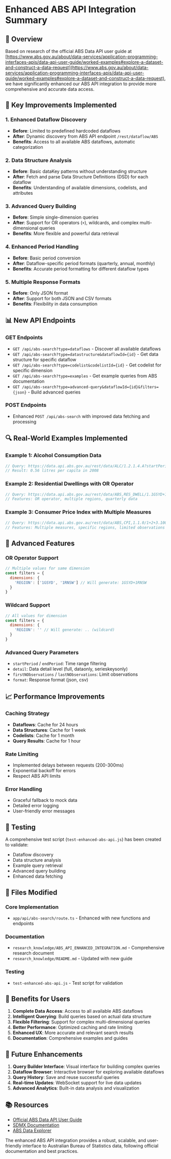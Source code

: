 # Enhanced ABS API Integration Summary

## 🎯 Overview

Based on research of the official ABS Data API user guide at [https://www.abs.gov.au/about/data-services/application-programming-interfaces-apis/data-api-user-guide/worked-examples#explore-a-dataset-and-construct-a-data-request](https://www.abs.gov.au/about/data-services/application-programming-interfaces-apis/data-api-user-guide/worked-examples#explore-a-dataset-and-construct-a-data-request), we have significantly enhanced our ABS API integration to provide more comprehensive and accurate data access.

## 🔧 Key Improvements Implemented

### 1. Enhanced Dataflow Discovery
- **Before**: Limited to predefined hardcoded dataflows
- **After**: Dynamic discovery from ABS API endpoint `/rest/dataflow/ABS`
- **Benefits**: Access to all available ABS dataflows, automatic categorization

### 2. Data Structure Analysis
- **Before**: Basic dataKey patterns without understanding structure
- **After**: Fetch and parse Data Structure Definitions (DSD) for each dataflow
- **Benefits**: Understanding of available dimensions, codelists, and attributes

### 3. Advanced Query Building
- **Before**: Simple single-dimension queries
- **After**: Support for OR operators (`+`), wildcards, and complex multi-dimensional queries
- **Benefits**: More flexible and powerful data retrieval

### 4. Enhanced Period Handling
- **Before**: Basic period conversion
- **After**: Dataflow-specific period formats (quarterly, annual, monthly)
- **Benefits**: Accurate period formatting for different dataflow types

### 5. Multiple Response Formats
- **Before**: Only JSON format
- **After**: Support for both JSON and CSV formats
- **Benefits**: Flexibility in data consumption

## 📊 New API Endpoints

### GET Endpoints
- `GET /api/abs-search?type=dataflows` - Discover all available dataflows
- `GET /api/abs-search?type=datastructure&dataflowId={id}` - Get data structure for specific dataflow
- `GET /api/abs-search?type=codelist&codelistId={id}` - Get codelist for specific dimension
- `GET /api/abs-search?type=examples` - Get example queries from ABS documentation
- `GET /api/abs-search?type=advanced-query&dataflowId={id}&filters={json}` - Build advanced queries

### POST Endpoints
- Enhanced `POST /api/abs-search` with improved data fetching and processing

## 🔍 Real-World Examples Implemented

### Example 1: Alcohol Consumption Data
```javascript
// Query: https://data.api.abs.gov.au/rest/data/ALC/1.2.1.4.A?startPeriod=2008&endPeriod=2008
// Result: 0.56 litres per capita in 2008
```

### Example 2: Residential Dwellings with OR Operator
```javascript
// Query: https://data.api.abs.gov.au/rest/data/ABS,RES_DWELL/1.1GSYD+1RNSW.Q?detail=Full&startPeriod=2019-Q4&endPeriod=2020-Q1
// Features: OR operator, multiple regions, quarterly data
```

### Example 3: Consumer Price Index with Multiple Measures
```javascript
// Query: https://data.api.abs.gov.au/rest/data/ABS,CPI,1.1.0/1+2+3.10001.10.50.Q?startPeriod=2010-Q1&firstNObservations=10
// Features: Multiple measures, specific regions, limited observations
```

## 🚀 Advanced Features

### OR Operator Support
```javascript
// Multiple values for same dimension
const filters = {
  dimensions: {
    'REGION': ['1GSYD', '1RNSW'] // Will generate: 1GSYD+1RNSW
  }
}
```

### Wildcard Support
```javascript
// All values for dimension
const filters = {
  dimensions: {
    'REGION': '' // Will generate: .. (wildcard)
  }
}
```

### Advanced Query Parameters
- `startPeriod` / `endPeriod`: Time range filtering
- `detail`: Data detail level (full, dataonly, serieskeysonly)
- `firstNObservations` / `lastNObservations`: Limit observations
- `format`: Response format (json, csv)

## 📈 Performance Improvements

### Caching Strategy
- **Dataflows**: Cache for 24 hours
- **Data Structures**: Cache for 1 week
- **Codelists**: Cache for 1 month
- **Query Results**: Cache for 1 hour

### Rate Limiting
- Implemented delays between requests (200-300ms)
- Exponential backoff for errors
- Respect ABS API limits

### Error Handling
- Graceful fallback to mock data
- Detailed error logging
- User-friendly error messages

## 🧪 Testing

A comprehensive test script (`test-enhanced-abs-api.js`) has been created to validate:
- Dataflow discovery
- Data structure analysis
- Example query retrieval
- Advanced query building
- Enhanced data fetching

## 📁 Files Modified

### Core Implementation
- `app/api/abs-search/route.ts` - Enhanced with new functions and endpoints

### Documentation
- `research_knowledge/ABS_API_ENHANCED_INTEGRATION.md` - Comprehensive research document
- `research_knowledge/README.md` - Updated with new guide

### Testing
- `test-enhanced-abs-api.js` - Test script for validation

## 🎯 Benefits for Users

1. **Complete Data Access**: Access to all available ABS dataflows
2. **Intelligent Querying**: Build queries based on actual data structure
3. **Flexible Filtering**: Support for complex multi-dimensional queries
4. **Better Performance**: Optimized caching and rate limiting
5. **Enhanced UX**: More accurate and relevant search results
6. **Documentation**: Comprehensive examples and guides

## 🔮 Future Enhancements

1. **Query Builder Interface**: Visual interface for building complex queries
2. **Dataflow Browser**: Interactive browser for exploring available dataflows
3. **Query History**: Save and reuse successful queries
4. **Real-time Updates**: WebSocket support for live data updates
5. **Advanced Analytics**: Built-in data analysis and visualization

## 📚 Resources

- [Official ABS Data API User Guide](https://www.abs.gov.au/about/data-services/application-programming-interfaces-apis/data-api-user-guide/worked-examples#explore-a-dataset-and-construct-a-data-request)
- [SDMX Documentation](https://sdmx.org/)
- [ABS Data Explorer](https://dataexplorer.abs.gov.au/)

The enhanced ABS API integration provides a robust, scalable, and user-friendly interface to Australian Bureau of Statistics data, following official documentation and best practices.
